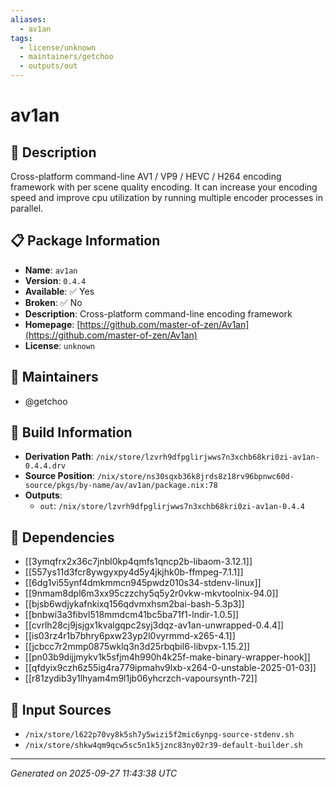 ```yaml
---
aliases:
  - av1an
tags:
  - license/unknown
  - maintainers/getchoo
  - outputs/out
---
```


# av1an

## 📝 Description

Cross-platform command-line AV1 / VP9 / HEVC / H264 encoding framework with per scene quality encoding.
It can increase your encoding speed and improve cpu utilization by running multiple encoder processes in parallel.


## 📋 Package Information

- **Name**: `av1an`
- **Version**: `0.4.4`
- **Available**: ✅ Yes
- **Broken**: ✅ No
- **Description**: Cross-platform command-line encoding framework
- **Homepage**: [https://github.com/master-of-zen/Av1an](https://github.com/master-of-zen/Av1an)
- **License**: `unknown`
## 👥 Maintainers

- @getchoo


## 🔧 Build Information

- **Derivation Path**: `/nix/store/lzvrh9dfpglirjwws7n3xchb68kri0zi-av1an-0.4.4.drv`
- **Source Position**: `/nix/store/ns30sqxb36k8jrds8z18rv96bpnwc60d-source/pkgs/by-name/av/av1an/package.nix:78`
- **Outputs**:
  - `out`:  `/nix/store/lzvrh9dfpglirjwws7n3xchb68kri0zi-av1an-0.4.4`

## 🔗 Dependencies

- [[3ymqfrx2x36c7jnbl0kp4qmfs1qncp2b-libaom-3.12.1]]
- [[557ys11d3fcr8ywgyxpy4d5y4jkjhk0b-ffmpeg-7.1.1]]
- [[6dg1vi55ynf4dmkmmcn945pwdz010s34-stdenv-linux]]
- [[9nmam8dpl6m3xx95czzchy5q5y2r0vkw-mkvtoolnix-94.0]]
- [[bjsb6wdjykafnkixq156qdvmxhsm2bai-bash-5.3p3]]
- [[bnbwi3a3fibvl518mmdcm41bc5ba71f1-lndir-1.0.5]]
- [[cvrlh28cj9jsjgx1kvalgqpc2syj3dqz-av1an-unwrapped-0.4.4]]
- [[is03rz4r1b7bhry6pxw23yp2l0vyrmmd-x265-4.1]]
- [[jcbcc7r2mmp0875wklq3n3d25rbqbil6-libvpx-1.15.2]]
- [[pn03b9dijjmykv1k5sfjm4h990h4k25f-make-binary-wrapper-hook]]
- [[qfdyix9czh6z55ig4ra779ipmahv9lxb-x264-0-unstable-2025-01-03]]
- [[r81zydib3y1lhyam4m9l1jb06yhcrzch-vapoursynth-72]]

## 📁 Input Sources

- `/nix/store/l622p70vy8k5sh7y5wizi5f2mic6ynpg-source-stdenv.sh`
- `/nix/store/shkw4qm9qcw5sc5n1k5jznc83ny02r39-default-builder.sh`

---
*Generated on 2025-09-27 11:43:38 UTC*
